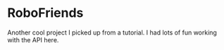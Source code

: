 # RoboFriends

Another cool project I picked up from a tutorial. I had lots of fun working with the API here. 
